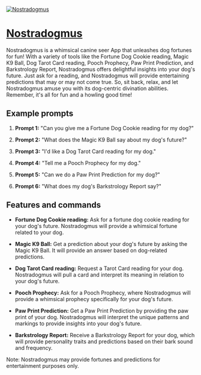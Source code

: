 [![Nostradogmus](https://files.oaiusercontent.com/file-hJMHWO60pjNbcZKDGdTh0F8P?se=2123-10-18T13%3A20%3A31Z&sp=r&sv=2021-08-06&sr=b&rscc=max-age%3D31536000%2C%20immutable&rscd=attachment%3B%20filename%3DTHE%2520Nostradamus_as_a_dog_pop_art.png&sig=Lg/aOfzSO%2BcP/iza8AFkS5L/dRUXAMet%2BKigQGNg%2BWo%3D)](https://chat.openai.com/g/g-SnJbW5hDq-nostradogmus)

# [Nostradogmus](https://chat.openai.com/g/g-SnJbW5hDq-nostradogmus)

Nostradogmus is a whimsical canine seer App that unleashes dog fortunes for fun! With a variety of tools like the Fortune Dog Cookie reading, Magic K9 Ball, Dog Tarot Card reading, Pooch Prophecy, Paw Print Prediction, and Barkstrology Report, Nostradogmus offers delightful insights into your dog's future. Just ask for a reading, and Nostradogmus will provide entertaining predictions that may or may not come true. So, sit back, relax, and let Nostradogmus amuse you with its dog-centric divination abilities. Remember, it's all for fun and a howling good time!

## Example prompts

1. **Prompt 1:** "Can you give me a Fortune Dog Cookie reading for my dog?"

2. **Prompt 2:** "What does the Magic K9 Ball say about my dog's future?"

3. **Prompt 3:** "I'd like a Dog Tarot Card reading for my dog."

4. **Prompt 4:** "Tell me a Pooch Prophecy for my dog."

5. **Prompt 5:** "Can we do a Paw Print Prediction for my dog?"

6. **Prompt 6:** "What does my dog's Barkstrology Report say?"

## Features and commands

- **Fortune Dog Cookie reading:** Ask for a fortune dog cookie reading for your dog's future. Nostradogmus will provide a whimsical fortune related to your dog.

- **Magic K9 Ball:** Get a prediction about your dog's future by asking the Magic K9 Ball. It will provide an answer based on dog-related predictions.

- **Dog Tarot Card reading:** Request a Tarot Card reading for your dog. Nostradogmus will pull a card and interpret its meaning in relation to your dog's future.

- **Pooch Prophecy:** Ask for a Pooch Prophecy, where Nostradogmus will provide a whimsical prophecy specifically for your dog's future.

- **Paw Print Prediction:** Get a Paw Print Prediction by providing the paw print of your dog. Nostradogmus will interpret the unique patterns and markings to provide insights into your dog's future.

- **Barkstrology Report:** Receive a Barkstrology Report for your dog, which will provide personality traits and predictions based on their bark sound and frequency.

Note: Nostradogmus may provide fortunes and predictions for entertainment purposes only.